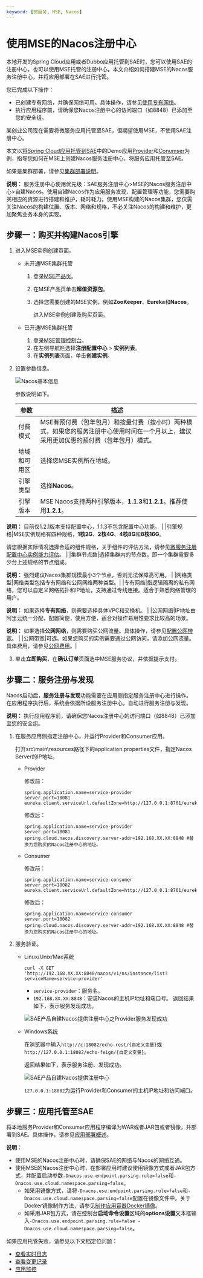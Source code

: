 ```yaml
---
keyword: [微服务, MSE, Nacos]
---
```


# 使用MSE的Nacos注册中心

本地开发的Spring Cloud应用或者Dubbo应用托管到SAE时，您可以使用SAE的注册中心，也可以使用MSE托管的注册中心。本文介绍如何搭建MSE的Nacos服务注册中心，并将应用部署在SAE进行托管。

您已完成以下操作：

-   已创建专有网络，并确保网络可用。具体操作，请参见[使用专有网络](/cn.zh-CN/专有网络和交换机/使用专有网络.md)。
-   执行应用程序前，请确保您Nacos注册中心的访问端口（如8848）已添加至您的安全组。

某创业公司现在需要将微服务应用托管至SAE，但期望使用MSE，不使用SAE注册中心。

本文以[将Spring Cloud应用托管到SAE](https://help.aliyun.com/document_detail/123013.html)中的Demo应用[Provider](https://aliware-images.oss-cn-hangzhou.aliyuncs.com/SAE/eureka-service-provider.zip?spm=a2c4g.11186623.2.17.73289506P2lAoA&file=eureka-service-provider.zip)和[Conumser](https://aliware-images.oss-cn-hangzhou.aliyuncs.com/SAE/eureka-service-consumer.zip)为例，指导您如何在MSE上创建Nacos服务注册中心，将服务应用托管至SAE。

如果是集群部署，请参见[集群部署说明](https://nacos.io/zh-cn/docs/cluster-mode-quick-start.html)。

**说明：** 服务注册中心使用优先级：SAE服务注册中心\>MSE的Nacos服务注册中心\>自建Nacos。使用自建Nacos作为应用服务发现、配置管理等功能，您需要购买相应的资源进行搭建和维护，耗时耗力。使用MSE构建的Nacos集群，您仅需关注Nacos的构建位置、版本、网络和规格，不必关注Nacos的构建和维护，更加聚焦业务本身的实现。

## 步骤一：购买并构建Nacos引擎

1.  进入MSE实例创建页面。

    -   未开通MSE集群托管
        1.  登录[MSE产品页](https://www.aliyun.com/product/mse)。
        2.  在MSE产品页单击**超值资源包**。
        3.  选择您需要创建的MSE实例，例如**ZooKeeper**、**Eureka**和**Nacos**。

            进入MSE实例创建及购买页面。

    -   已开通MSE集群托管
        1.  登录[MSE管理控制台](https://mse.console.aliyun.com)。
        2.  在左侧导航栏选择**注册配置中心** \> **实例列表**。
        3.  在**实例列表**页面，单击**创建实例**。
2.  设置参数信息。

    ![Nacos基本信息](https://static-aliyun-doc.oss-accelerate.aliyuncs.com/assets/img/zh-CN/8636574161/p245269.png)

    参数说明如下。

    |参数|描述|
    |--|--|
    |付费模式|MSE有预付费（包年包月）和按量付费（按小时）两种模式，如果您的服务注册中心使用时间在一个月以上，建议采用更加优惠的预付费（包年包月）模式。|
    |地域和可用区|选择您MSE实例所在地域。|
    |引擎类型|选择**Nacos**。 |
    |引擎版本|MSE Nacos支持两种引擎版本，**1.1.3**和**1.2.1**。推荐使用**1.2.1**。

**说明：** 目前仅1.2.1版本支持配置中心，1.1.3不包含配置中心功能。 |
    |引擎规格|MSE实例规格有四种规格，**1核2G**、**2核4G**、**4核8G**和**8核16G**。

请您根据实际情况选择合适的组件规格，关于组件的评估方法，请参见[微服务注册配置中心实例能力评估](/cn.zh-CN/产品计费/微服务注册配置中心/微服务注册配置中心实例能力评估.md)。 |
    |集群节点数|选择集群内的节点数，即一个集群需要多少台上述规格的节点组成。

**说明：** 强烈建议Nacos集群规模最小3个节点，否则无法保障高可用。 |
    |网络类型|网络类型包括专有网络和公网网络两种类型。|
    |专有网络|指逻辑隔离的私有网络，您可以自定义网络拓扑和IP地址，支持通过专线连接。适合于熟悉网络管理的用户。

**说明：** 如果选择**专有网络**，则需要选择具体VPC和交换机。 |
    |公网网络|IP地址由阿里云统一分配，配置简便，使用方便，适合对操作易用性要求比较高的场景。

**说明：** 如果选择**公网网络**，则需要购买公网流量。具体操作，请参见[配置公网带宽](/cn.zh-CN/快速入门/微服务注册配置中心/创建ZooKeeper引擎.md)。 |
    |公网带宽|可选。如果您购买的实例需要通过公网访问，请添加公网流量。具体费用，请参见[公网费用](/cn.zh-CN/产品计费/微服务注册配置中心/价格说明.md)。|

3.  单击**立即购买**，在**确认订单**页面选中MSE服务协议，并依据提示支付。


## 步骤二：服务注册与发现

Nacos启动后，**服务注册与发现**功能需要在应用侧指定服务注册中心进行操作。在应用程序执行后，系统会依据所设服务注册中心，自动进行服务注册与发现。

**说明：** 执行应用程序前，请确保您Nacos注册中心的访问端口（如8848）已添加至您的安全组。

1.  在服务应用侧指定注册中心，并运行Provider和Consumer应用。

    打开src\\main\\resources路径下的application.properties文件，指定Nacos Server的IP地址。

    -   Provider

        修改前：

        ```
        spring.application.name=service-provider
        server.port=18081
        eureka.client.serviceUrl.defaultZone=http://127.0.0.1:8761/eureka/                            
        ```

        修改后：

        ```
        spring.application.name=service-provider
        server.port=18081
        spring.cloud.nacos.discovery.server-addr=192.168.XX.XX:8848 #替换为您购买的Nacos注册中心的地址。                            
        ```

    -   Consumer

        修改前：

        ```
        spring.application.name=service-consumer
        server.port=18082
        eureka.client.serviceUrl.defaultZone=http://127.0.0.1:8761/eureka/                            
        ```

        修改后：

        ```
        spring.application.name=service-consumer
        server.port=18082
        spring.cloud.nacos.discovery.server-addr=192.168.XX.XX:8848 #替换为您购买的Nacos注册中心的地址。                            
        ```

2.  服务验证。

    -   Linux/Unix/Mac系统

        ```
        curl -X GET 'http://192.168.XX.XX:8848/nacos/v1/ns/instance/list?serviceName=service-provider'
        ```

        -   `service-provider`：服务名。
        -   `192.168.XX.XX:8848`：安装Nacos的主机IP地址和端口号。
        返回结果如下，表示服务发现成功。

        ![SAE产品自建Nacos提供注册中心之Provider服务发现成功](https://static-aliyun-doc.oss-accelerate.aliyuncs.com/assets/img/zh-CN/9616401161/p65846.png)

    -   Windows系统

        在浏览器中输入`http://c:18082/echo-rest/{自定义变量}`或`http://127.0.0.1:18082/echo-feign/{自定义变量}`。

        返回结果如下，表示服务注册、发现成功。

        ![SAE产品自建Nacos提供注册中心](https://static-aliyun-doc.oss-accelerate.aliyuncs.com/assets/img/zh-CN/1191439161/p65298.png)

        `127.0.0.1:18082`为运行Provider和Consumer的主机IP地址和访问端口。


## 步骤三：应用托管至SAE

将本地服务Provider和Consumer应用程序编译为WAR或者JAR包或者镜像，并部署到SAE。具体操作，请参见[应用部署概述](https://help.aliyun.com/document_detail/113181.html)。

**说明：**

-   使用MSE的Nacos注册中心时，请确保SAE的网络与Nacos的网络互通。
-   使用MSE的Nacos注册中心时，在部署应用时建议使用镜像方式或者JAR包方式，并配置启动参数`-Dnacos.use.endpoint.parsing.rule=false`和`-Dnacos.use.cloud.namespace.parsing=false`。
    -   如采用镜像方式，请将`-Dnacos.use.endpoint.parsing.rule=false`和`-Dnacos.use.cloud.namespace.parsing=false`配置在镜像文件中。关于Docker镜像制作方法，请参见[制作应用容器Docker镜像](/cn.zh-CN/应用部署/制作应用容器Docker镜像.md)。
    -   如采用JAR包方式，请在控制台**启动命令设置**区域的**options设置**文本框输入`-Dnacos.use.endpoint.parsing.rule=false -Dnacos.use.cloud.namespace.parsing=false`。

如果应用托管失败，请参见以下文档定位问题：

-   [查看实时日志](/cn.zh-CN/应用管理/日志管理/查看实时日志.md)
-   [查看变更记录](/cn.zh-CN/应用管理/应用变更记录/查看变更记录.md)
-   [应用监控](/cn.zh-CN/应用监控/控制台功能/应用总览.md)

